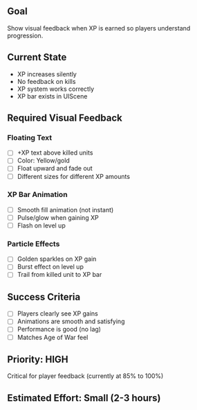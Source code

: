 ##  Goal
Show visual feedback when XP is earned so players understand progression.

##  Current State
-  XP increases silently
-  No feedback on kills
-  XP system works correctly
-  XP bar exists in UIScene

##  Required Visual Feedback

### Floating Text
- [ ] +XP text above killed units
- [ ] Color: Yellow/gold
- [ ] Float upward and fade out
- [ ] Different sizes for different XP amounts

### XP Bar Animation
- [ ] Smooth fill animation (not instant)
- [ ] Pulse/glow when gaining XP
- [ ] Flash on level up

### Particle Effects
- [ ] Golden sparkles on XP gain
- [ ] Burst effect on level up
- [ ] Trail from killed unit to XP bar

##  Success Criteria
- [ ] Players clearly see XP gains
- [ ] Animations are smooth and satisfying
- [ ] Performance is good (no lag)
- [ ] Matches Age of War feel

##  Priority: HIGH
Critical for player feedback (currently at 85% to 100%)

##  Estimated Effort: Small (2-3 hours)
